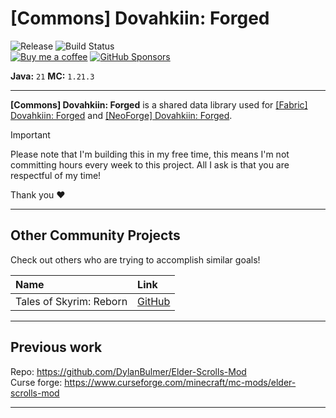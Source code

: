 # [Commons] Dovahkiin: Forged
![Release](https://img.shields.io/github/v/release/DylanBulmer/dovahkiin-forged-commons?display_name=release&style=flat-square)
![Build Status](https://img.shields.io/github/actions/workflow/status/DylanBulmer/dovahkiin-forged-commons/gradle.yaml?style=flat-square)</br>
[![Buy me a coffee](https://img.shields.io/badge/-Buy_me_a%C2%A0coffee-gray?logo=buy-me-a-coffee&style=flat-square)](https://buymeacoffee.com/dylanbulmer)
[![GitHub Sponsors](https://img.shields.io/github/sponsors/DylanBulmer?style=flat-square&label=GitHub%20Sponsors&color=%23ff4444)](https://github.com/sponsors/DylanBulmer)


**Java:** `21` **MC:** `1.21.3`

---

**[Commons] Dovahkiin: Forged** is a shared data library used for 
[[Fabric] Dovahkiin: Forged](https://github.com/DylanBulmer/dovahkiin-forged-fabric) and
[[NeoForge] Dovahkiin: Forged](https://github.com/DylanBulmer/dovahkiin-forged-neoforge).

> [!IMPORTANT]
> Please note that I'm building this in my free time, this means I'm not committing hours every week to this project.
> All I ask is that you are respectful of my time!
>
> Thank you :heart:

---

## Other Community Projects

Check out others who are trying to accomplish similar goals!

| Name                    | Link                                                 |
|:------------------------|:-----------------------------------------------------|
| Tales of Skyrim: Reborn | [GitHub](https://github.com/f1lasek/Tales-of-Skyrim) |

---

## Previous work

Repo: https://github.com/DylanBulmer/Elder-Scrolls-Mod <br/>
Curse forge: https://www.curseforge.com/minecraft/mc-mods/elder-scrolls-mod

---

